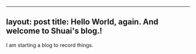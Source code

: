 


---
layout: post
title: Hello World, again. 
And welcome to Shuai's blog.!
---

I am starting a blog to record things.
